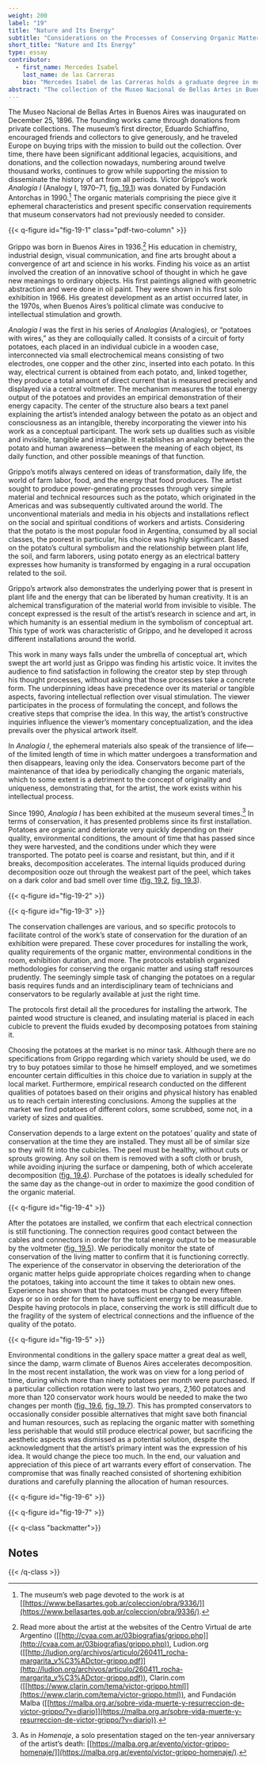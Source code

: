 ```yaml
---
weight: 200
label: "19"
title: "Nature and Its Energy"
subtitle: "Considerations on the Processes of Conserving Organic Matter"
short_title: "Nature and Its Energy"
type: essay
contributor:
  - first_name: Mercedes Isabel
    last_name: de las Carreras
    bio: "Mercedes Isabel de las Carreras holds a graduate degree in museum studies, specializing in the restoration of easel paintings, polychrome sculptures, and contemporary art. Since 2008 she has been head manager of collections for the Museo Nacional de Bellas Artes in Buenos Aires. She has participated in events and symposia with grant received from the Getty Conservation Institute, the Gabo Trust, APOYO, and Fundación Antorchas. She formerly worked as a restorer at Fundación TAREA, Buenos Aires, and has organized restoration projects and contemporary art conferences and published articles on restoration."
abstract: "The collection of the Museo Nacional de Bellas Artes in Buenos Aires includes Víctor Grippo’s *Analogía I* (Analogy I, 1970–71), which features potatoes connected via cables to a voltmeter. These materials—unconventional in the museum environment—require unusual conservation procedures and methodologies. The conservation condition of the potatoes is essential to the functioning of the work, as it impacts the energy measurements—a potato’s energy fades as it deteriorates. Therefore, protocols had to be established to ensure that there would always be measurable energy. The conservation of organic matter requires time and specific resources, which must be factored into the protocol if this work is to be exhibited for long periods."
---
```


The Museo Nacional de Bellas Artes in Buenos Aires was inaugurated on December 25, 1896. The founding works came through donations from private collections. The museum’s first director, Eduardo Schiaffino, encouraged friends and collectors to give generously, and he traveled Europe on buying trips with the mission to build out the collection. Over time, there have been significant additional legacies, acquisitions, and donations, and the collection nowadays, numbering around twelve thousand works, continues to grow while supporting the mission to disseminate the history of art from all periods. Víctor Grippo’s work *Analogía I* (Analogy I, 1970–71, [fig. 19.1](#fig-19-1)) was donated by Fundación Antorchas in 1990.[^1] The organic materials comprising the piece give it ephemeral characteristics and present specific conservation requirements that museum conservators had not previously needed to consider.

{{< q-figure id="fig-19-1" class="pdf-two-column" >}}

Grippo was born in Buenos Aires in 1936.[^2] His education in chemistry, industrial design, visual communication, and fine arts brought about a convergence of art and science in his works. Finding his voice as an artist involved the creation of an innovative school of thought in which he gave new meanings to ordinary objects. His first paintings aligned with geometric abstraction and were done in oil paint. They were shown in his first solo exhibition in 1966. His greatest development as an artist occurred later, in the 1970s, when Buenos Aires’s political climate was conducive to intellectual stimulation and growth.

*Analogía I* was the first in his series of *Analogías* (Analogies), or “potatoes with wires,” as they are colloquially called. It consists of a circuit of forty potatoes, each placed in an individual cubicle in a wooden case, interconnected via small electrochemical means consisting of two electrodes, one copper and the other zinc, inserted into each potato. In this way, electrical current is obtained from each potato, and, linked together, they produce a total amount of direct current that is measured precisely and displayed via a central voltmeter. The mechanism measures the total energy output of the potatoes and provides an empirical demonstration of their energy capacity. The center of the structure also bears a text panel explaining the artist’s intended analogy between the potato as an object and consciousness as an intangible, thereby incorporating the viewer into his work as a conceptual participant. The work sets up dualities such as visible and invisible, tangible and intangible. It establishes an analogy between the potato and human awareness—between the meaning of each object, its daily function, and other possible meanings of that function.

Grippo’s motifs always centered on ideas of transformation, daily life, the world of farm labor, food, and the energy that food produces. The artist sought to produce power-generating processes through very simple material and technical resources such as the potato, which originated in the Americas and was subsequently cultivated around the world. The unconventional materials and media in his objects and installations reflect on the social and spiritual conditions of workers and artists. Considering that the potato is the most popular food in Argentina, consumed by all social classes, the poorest in particular, his choice was highly significant. Based on the potato’s cultural symbolism and the relationship between plant life, the soil, and farm laborers, using potato energy as an electrical battery expresses how humanity is transformed by engaging in a rural occupation related to the soil.

Grippo’s artwork also demonstrates the underlying power that is present in plant life and the energy that can be liberated by human creativity. It is an alchemical transfiguration of the material world from invisible to visible. The concept expressed is the result of the artist’s research in science and art, in which humanity is an essential medium in the symbolism of conceptual art. This type of work was characteristic of Grippo, and he developed it across different installations around the world.

This work in many ways falls under the umbrella of conceptual art, which swept the art world just as Grippo was finding his artistic voice. It invites the audience to find satisfaction in following the creator step by step through his thought processes, without asking that those processes take a concrete form. The underpinning ideas have precedence over its material or tangible aspects, favoring intellectual reflection over visual stimulation. The viewer participates in the process of formulating the concept, and follows the creative steps that comprise the idea. In this way, the artist’s constructive inquiries influence the viewer’s momentary conceptualization, and the idea prevails over the physical artwork itself.

In *Analogía I*, the ephemeral materials also speak of the transience of life—of the limited length of time in which matter undergoes a transformation and then disappears, leaving only the idea. Conservators become part of the maintenance of that idea by periodically changing the organic materials, which to some extent is a detriment to the concept of originality and uniqueness, demonstrating that, for the artist, the work exists within his intellectual process.

Since 1990, *Analogía I* has been exhibited at the museum several times.[^3] In terms of conservation, it has presented problems since its first installation. Potatoes are organic and deteriorate very quickly depending on their quality, environmental conditions, the amount of time that has passed since they were harvested, and the conditions under which they were transported. The potato peel is coarse and resistant, but thin, and if it breaks, decomposition accelerates. The internal liquids produced during decomposition ooze out through the weakest part of the peel, which takes on a dark color and bad smell over time ([fig. 19.2](#fig-19-2), [fig. 19.3](#fig-19-3)).

{{< q-figure id="fig-19-2" >}}

{{< q-figure id="fig-19-3" >}}

The conservation challenges are various, and so specific protocols to facilitate control of the work’s state of conservation for the duration of an exhibition were prepared. These cover procedures for installing the work, quality requirements of the organic matter, environmental conditions in the room, exhibition duration, and more. The protocols establish organized methodologies for conserving the organic matter and using staff resources prudently. The seemingly simple task of changing the potatoes on a regular basis requires funds and an interdisciplinary team of technicians and conservators to be regularly available at just the right time.

The protocols first detail all the procedures for installing the artwork. The painted wood structure is cleaned, and insulating material is placed in each cubicle to prevent the fluids exuded by decomposing potatoes from staining it.

Choosing the potatoes at the market is no minor task. Although there are no specifications from Grippo regarding which variety should be used, we do try to buy potatoes similar to those he himself employed, and we sometimes encounter certain difficulties in this choice due to variation in supply at the local market. Furthermore, empirical research conducted on the different qualities of potatoes based on their origins and physical history has enabled us to reach certain interesting conclusions. Among the supplies at the market we find potatoes of different colors, some scrubbed, some not, in a variety of sizes and qualities.

Conservation depends to a large extent on the potatoes’ quality and state of conservation at the time they are installed. They must all be of similar size so they will fit into the cubicles. The peel must be healthy, without cuts or sprouts growing. Any soil on them is removed with a soft cloth or brush, while avoiding injuring the surface or dampening, both of which accelerate decomposition ([fig. 19.4](#fig-19-4)). Purchase of the potatoes is ideally scheduled for the same day as the change-out in order to maximize the good condition of the organic material.

{{< q-figure id="fig-19-4" >}}

After the potatoes are installed, we confirm that each electrical connection is still functioning. The connection requires good contact between the cables and connectors in order for the total energy output to be measurable by the voltmeter ([fig. 19.5](#fig-19-5)). We periodically monitor the state of conservation of the living matter to confirm that it is functioning correctly. The experience of the conservator in observing the deterioration of the organic matter helps guide appropriate choices regarding when to change the potatoes, taking into account the time it takes to obtain new ones. Experience has shown that the potatoes must be changed every fifteen days or so in order for them to have sufficient energy to be measurable. Despite having protocols in place, conserving the work is still difficult due to the fragility of the system of electrical connections and the influence of the quality of the potato.

{{< q-figure id="fig-19-5" >}}

Environmental conditions in the gallery space matter a great deal as well, since the damp, warm climate of Buenos Aires accelerates decomposition. In the most recent installation, the work was on view for a long period of time, during which more than ninety potatoes per month were purchased. If a particular collection rotation were to last two years, 2,160 potatoes and more than 120 conservator work hours would be needed to make the two changes per month ([fig. 19.6](#fig-19-6), [fig. 19.7](#fig-19-7)). This has prompted conservators to occasionally consider possible alternatives that might save both financial and human resources, such as replacing the organic matter with something less perishable that would still produce electrical power, but sacrificing the aesthetic aspects was dismissed as a potential solution, despite the acknowledgment that the artist’s primary intent was the expression of his idea. It would change the piece too much. In the end, our valuation and appreciation of this piece of art warrants every effort of conservation. The compromise that was finally reached consisted of shortening exhibition durations and carefully planning the allocation of human resources.

{{< q-figure id="fig-19-6" >}}

{{< q-figure id="fig-19-7" >}}

{{< q-class "backmatter">}}
## Notes
{{< /q-class >}}

[^1]: The museum’s web page devoted to the work is at [[https://www.bellasartes.gob.ar/coleccion/obra/9336/]](https://www.bellasartes.gob.ar/coleccion/obra/9336/).

[^2]: Read more about the artist at the websites of the Centro Virtual de arte Argentino ([[http://cvaa.com.ar/03biografias/grippo.php]](http://cvaa.com.ar/03biografias/grippo.php)), Ludion.org ([[http://ludion.org/archivos/articulo/260411_rocha-margarita_v%C3%ADctor-grippo.pdf]](http://ludion.org/archivos/articulo/260411_rocha-margarita_v%C3%ADctor-grippo.pdf)), Clarin.com ([[https://www.clarin.com/tema/victor-grippo.html]](https://www.clarin.com/tema/victor-grippo.html)), and Fundación Malba ([[https://malba.org.ar/sobre-vida-muerte-y-resurreccion-de-victor-grippo/?v=diario]](https://malba.org.ar/sobre-vida-muerte-y-resurreccion-de-victor-grippo/?v=diario)).

[^3]: As in *Homenaje*, a solo presentation staged on the ten-year anniversary of the artist’s death: [[https://malba.org.ar/evento/victor-grippo-homenaje/]](https://malba.org.ar/evento/victor-grippo-homenaje/).
